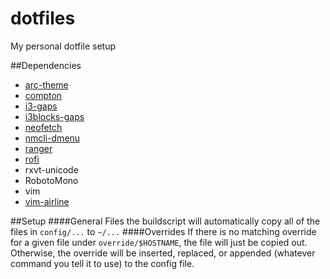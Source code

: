 # dotfiles
My personal dotfile setup

##Dependencies
 * [arc-theme](https://github.com/horst3180/arc-theme)
 * [compton](https://github.com/chjj/compton)
 * [i3-gaps](https://github.com/Airblader/i3/tree/gaps)
 * [i3blocks-gaps](https://github.com/Airblader/i3blocks-gaps)
 * [neofetch](https://github.com/dylanaraps/neofetch)
 * [nmcli-dmenu](https://github.com/firecat53/nmcli-dmenu)
 * [ranger](https://github.com/ranger/ranger)
 * [rofi](https://github.com/DaveDavenport/rofi)
 * rxvt-unicode
 * RobotoMono
 * vim
 * [vim-airline](https://github.com/vim-airline/vim-airline)

##Setup
####General Files
the buildscript will automatically copy all of the files in `config/...` to `~/...`
####Overrides
If there is no matching override for a given file under `override/$HOSTNAME`, the file will just be copied out.
Otherwise, the override will be inserted, replaced, or appended (whatever command you tell it to use) to the config file.
